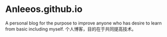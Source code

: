 # Anleeos.github.io
A personal blog for the purpose to improve anyone who has desire to learn from basic including myself.
个人博客，目的在于共同提高技术。
